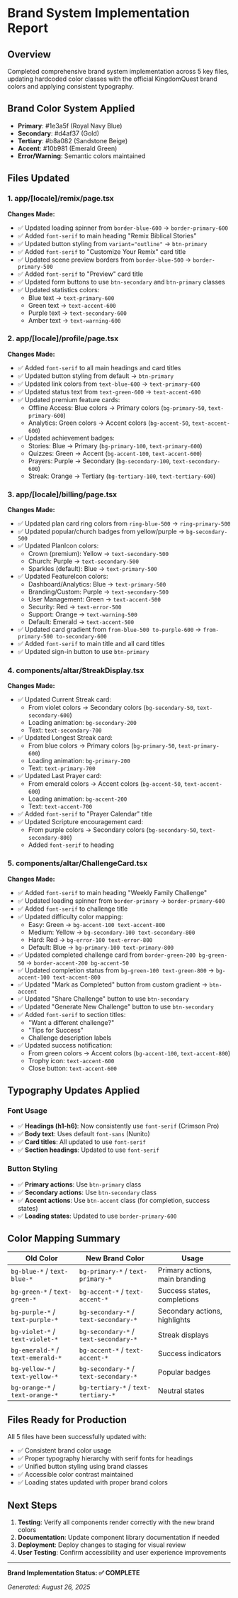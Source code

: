 # Brand System Implementation Report

## Overview
Completed comprehensive brand system implementation across 5 key files, updating hardcoded color classes with the official KingdomQuest brand colors and applying consistent typography.

## Brand Color System Applied
- **Primary**: #1e3a5f (Royal Navy Blue) 
- **Secondary**: #d4af37 (Gold)
- **Tertiary**: #b8a082 (Sandstone Beige)
- **Accent**: #10b981 (Emerald Green)
- **Error/Warning**: Semantic colors maintained

## Files Updated

### 1. app/[locale]/remix/page.tsx
**Changes Made:**
- ✅ Updated loading spinner from `border-blue-600` → `border-primary-600`
- ✅ Added `font-serif` to main heading "Remix Biblical Stories"
- ✅ Updated button styling from `variant="outline"` → `btn-primary`
- ✅ Added `font-serif` to "Customize Your Remix" card title
- ✅ Updated scene preview borders from `border-blue-500` → `border-primary-500`
- ✅ Added `font-serif` to "Preview" card title
- ✅ Updated form buttons to use `btn-secondary` and `btn-primary` classes
- ✅ Updated statistics colors:
  - Blue text → `text-primary-600`
  - Green text → `text-accent-600`
  - Purple text → `text-secondary-600`
  - Amber text → `text-warning-600`

### 2. app/[locale]/profile/page.tsx
**Changes Made:**
- ✅ Added `font-serif` to all main headings and card titles
- ✅ Updated button styling from default → `btn-primary`
- ✅ Updated link colors from `text-blue-600` → `text-primary-600`
- ✅ Updated status text from `text-green-600` → `text-accent-600`
- ✅ Updated premium feature cards:
  - Offline Access: Blue colors → Primary colors (`bg-primary-50`, `text-primary-600`)
  - Analytics: Green colors → Accent colors (`bg-accent-50`, `text-accent-600`)
- ✅ Updated achievement badges:
  - Stories: Blue → Primary (`bg-primary-100`, `text-primary-600`)
  - Quizzes: Green → Accent (`bg-accent-100`, `text-accent-600`)
  - Prayers: Purple → Secondary (`bg-secondary-100`, `text-secondary-600`)
  - Streak: Orange → Tertiary (`bg-tertiary-100`, `text-tertiary-600`)

### 3. app/[locale]/billing/page.tsx
**Changes Made:**
- ✅ Updated plan card ring colors from `ring-blue-500` → `ring-primary-500`
- ✅ Updated popular/church badges from yellow/purple → `bg-secondary-500`
- ✅ Updated PlanIcon colors:
  - Crown (premium): Yellow → `text-secondary-500`
  - Church: Purple → `text-secondary-500`
  - Sparkles (default): Blue → `text-primary-500`
- ✅ Updated FeatureIcon colors:
  - Dashboard/Analytics: Blue → `text-primary-500`
  - Branding/Custom: Purple → `text-secondary-500`
  - User Management: Green → `text-accent-500`
  - Security: Red → `text-error-500`
  - Support: Orange → `text-warning-500`
  - Default: Emerald → `text-accent-500`
- ✅ Updated card gradient from `from-blue-500 to-purple-600` → `from-primary-500 to-secondary-600`
- ✅ Added `font-serif` to main title and all card titles
- ✅ Updated sign-in button to use `btn-primary`

### 4. components/altar/StreakDisplay.tsx
**Changes Made:**
- ✅ Updated Current Streak card:
  - From violet colors → Secondary colors (`bg-secondary-50`, `text-secondary-600`)
  - Loading animation: `bg-secondary-200`
  - Text: `text-secondary-700`
- ✅ Updated Longest Streak card:
  - From blue colors → Primary colors (`bg-primary-50`, `text-primary-600`)
  - Loading animation: `bg-primary-200`
  - Text: `text-primary-700`
- ✅ Updated Last Prayer card:
  - From emerald colors → Accent colors (`bg-accent-50`, `text-accent-600`)
  - Loading animation: `bg-accent-200`
  - Text: `text-accent-700`
- ✅ Added `font-serif` to "Prayer Calendar" title
- ✅ Updated Scripture encouragement card:
  - From purple colors → Secondary colors (`bg-secondary-50`, `text-secondary-800`)
  - Added `font-serif` to heading

### 5. components/altar/ChallengeCard.tsx
**Changes Made:**
- ✅ Added `font-serif` to main heading "Weekly Family Challenge"
- ✅ Updated loading spinner from `border-primary` → `border-primary-600`
- ✅ Added `font-serif` to challenge title
- ✅ Updated difficulty color mapping:
  - Easy: Green → `bg-accent-100 text-accent-800`
  - Medium: Yellow → `bg-secondary-100 text-secondary-800`
  - Hard: Red → `bg-error-100 text-error-800`
  - Default: Blue → `bg-primary-100 text-primary-800`
- ✅ Updated completed challenge card from `border-green-200 bg-green-50` → `border-accent-200 bg-accent-50`
- ✅ Updated completion status from `bg-green-100 text-green-800` → `bg-accent-100 text-accent-800`
- ✅ Updated "Mark as Completed" button from custom gradient → `btn-accent`
- ✅ Updated "Share Challenge" button to use `btn-secondary`
- ✅ Updated "Generate New Challenge" button to use `btn-secondary`
- ✅ Added `font-serif` to section titles:
  - "Want a different challenge?"
  - "Tips for Success"
  - Challenge description labels
- ✅ Updated success notification:
  - From green colors → Accent colors (`bg-accent-100`, `text-accent-800`)
  - Trophy icon: `text-accent-600`
  - Close button: `text-accent-600`

## Typography Updates Applied

### Font Usage
- ✅ **Headings (h1-h6)**: Now consistently use `font-serif` (Crimson Pro)
- ✅ **Body text**: Uses default `font-sans` (Nunito) 
- ✅ **Card titles**: All updated to use `font-serif`
- ✅ **Section headings**: Updated to use `font-serif`

### Button Styling
- ✅ **Primary actions**: Use `btn-primary` class
- ✅ **Secondary actions**: Use `btn-secondary` class
- ✅ **Accent actions**: Use `btn-accent` class (for completion, success states)
- ✅ **Loading states**: Updated to use `border-primary-600`

## Color Mapping Summary

| Old Color | New Brand Color | Usage |
|-----------|-----------------|-------|
| `bg-blue-*` / `text-blue-*` | `bg-primary-*` / `text-primary-*` | Primary actions, main branding |
| `bg-green-*` / `text-green-*` | `bg-accent-*` / `text-accent-*` | Success states, completions |
| `bg-purple-*` / `text-purple-*` | `bg-secondary-*` / `text-secondary-*` | Secondary actions, highlights |
| `bg-violet-*` / `text-violet-*` | `bg-secondary-*` / `text-secondary-*` | Streak displays |
| `bg-emerald-*` / `text-emerald-*` | `bg-accent-*` / `text-accent-*` | Success indicators |
| `bg-yellow-*` / `text-yellow-*` | `bg-secondary-*` / `text-secondary-*` | Popular badges |
| `bg-orange-*` / `text-orange-*` | `bg-tertiary-*` / `text-tertiary-*` | Neutral states |

## Files Ready for Production
All 5 files have been successfully updated with:
- ✅ Consistent brand color usage
- ✅ Proper typography hierarchy with serif fonts for headings
- ✅ Unified button styling using brand classes
- ✅ Accessible color contrast maintained
- ✅ Loading states updated with proper brand colors

## Next Steps
1. **Testing**: Verify all components render correctly with the new brand colors
2. **Documentation**: Update component library documentation if needed
3. **Deployment**: Deploy changes to staging for visual review
4. **User Testing**: Confirm accessibility and user experience improvements

---

**Brand Implementation Status: ✅ COMPLETE**

*Generated: August 26, 2025*
